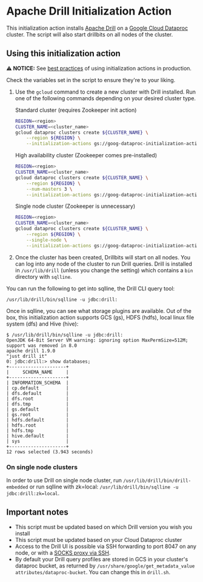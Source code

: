 # Apache Drill Initialization Action

This initialization action installs [Apache Drill](http://drill.apache.org) on a [Google Cloud Dataproc](https://cloud.google.com/dataproc) cluster. The script will also start drillbits on all nodes of the cluster.

## Using this initialization action

**:warning: NOTICE:** See [best practices](README.md#how-initialization-actions-are-used) of using initialization actions in production.

Check the variables set in the script to ensure they're to your liking.

1. Use the `gcloud` command to create a new cluster with Drill installed. Run one of the following commands depending on your desired cluster type.

    Standard cluster (requires Zookeeper init action)

    ```bash
    REGION=<region>
    CLUSTER_NAME=<cluster_name>
    gcloud dataproc clusters create ${CLUSTER_NAME} \
        --region ${REGION} \
        --initialization-actions gs://goog-dataproc-initialization-actions-${REGION}/zookeeper/zookeeper.sh,gs://goog-dataproc-initialization-actions-${REGION}/drill/drill.sh
    ```

    High availability cluster (Zookeeper comes pre-installed)

    ```bash
    REGION=<region>
    CLUSTER_NAME=<cluster_name>
    gcloud dataproc clusters create ${CLUSTER_NAME} \
        --region ${REGION} \
        --num-masters 3 \
        --initialization-actions gs://goog-dataproc-initialization-actions-${REGION}/drill/drill.sh
    ```

    Single node cluster (Zookeeper is unnecessary)

    ```bash
    REGION=<region>
    CLUSTER_NAME=<cluster_name>
    gcloud dataproc clusters create ${CLUSTER_NAME} \
        --region ${REGION} \
        --single-node \
        --initialization-actions gs://goog-dataproc-initialization-actions-${REGION}/drill/drill.sh
    ```

1. Once the cluster has been created, Drillbits will start on all nodes. You can log into any node of the cluster to run Drill queries. Drill is installed in `/usr/lib/drill` (unless you change the setting) which contains a `bin` directory with `sqlline`.

You can run the following to get into sqlline, the Drill CLI query tool:

`/usr/lib/drill/bin/sqlline -u jdbc:drill:`

Once in sqlline, you can see what storage plugins are available. Out of the box, this initialization action supports GCS (gs), HDFS (hdfs), local linux file system (dfs) and Hive (hive):

```
$ /usr/lib/drill/bin/sqlline -u jdbc:drill:
OpenJDK 64-Bit Server VM warning: ignoring option MaxPermSize=512M; support was removed in 8.0
apache drill 1.9.0
"just drill it"
0: jdbc:drill:> show databases;
+---------------------+
|     SCHEMA_NAME     |
+---------------------+
| INFORMATION_SCHEMA  |
| cp.default          |
| dfs.default         |
| dfs.root            |
| dfs.tmp             |
| gs.default          |
| gs.root             |
| hdfs.default        |
| hdfs.root           |
| hdfs.tmp            |
| hive.default        |
| sys                 |
+---------------------+
12 rows selected (3.943 seconds)
```

### On single node clusters

In order to use Drill on single node cluster, run `/usr/lib/drill/bin/drill-embedded` or run sqlline with zk=local: `/usr/lib/drill/bin/sqlline -u jdbc:drill:zk=local`.

## Important notes
* This script must be updated based on which Drill version you wish you install
* This script must be updated based on your Cloud Dataproc cluster
* Access to the Drill UI is possible via SSH forwarding to port 8047 on any node, or with a [SOCKS proxy via SSH](https://cloud.google.com/solutions/connecting-securely#socks-proxy-over-ssh).
* By default your Drill query profiles are stored in GCS in your cluster's dataproc bucket, as returned by `/usr/share/google/get_metadata_value attributes/dataproc-bucket`. You can change this in `drill.sh`.
